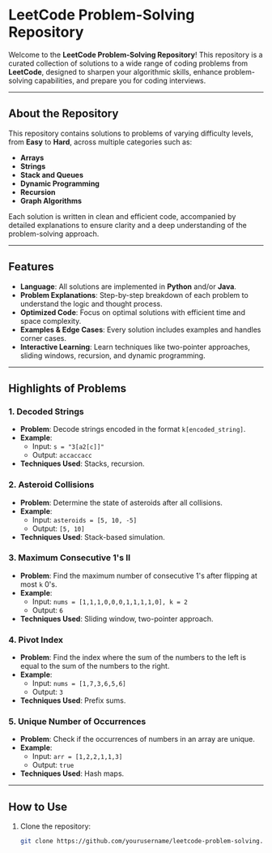 # **LeetCode Problem-Solving Repository**

Welcome to the **LeetCode Problem-Solving Repository**! This repository is a curated collection of solutions to a wide range of coding problems from **LeetCode**, designed to sharpen your algorithmic skills, enhance problem-solving capabilities, and prepare you for coding interviews.

---

## **About the Repository**

This repository contains solutions to problems of varying difficulty levels, from **Easy** to **Hard**, across multiple categories such as:

- **Arrays**
- **Strings**
- **Stack and Queues**
- **Dynamic Programming**
- **Recursion**
- **Graph Algorithms**

Each solution is written in clean and efficient code, accompanied by detailed explanations to ensure clarity and a deep understanding of the problem-solving approach.

---

## **Features**

- **Language**: All solutions are implemented in **Python** and/or **Java**.
- **Problem Explanations**: Step-by-step breakdown of each problem to understand the logic and thought process.
- **Optimized Code**: Focus on optimal solutions with efficient time and space complexity.
- **Examples & Edge Cases**: Every solution includes examples and handles corner cases.
- **Interactive Learning**: Learn techniques like two-pointer approaches, sliding windows, recursion, and dynamic programming.

---

## **Highlights of Problems**

### 1. **Decoded Strings**
   - **Problem**: Decode strings encoded in the format `k[encoded_string]`.
   - **Example**: 
     - Input: `s = "3[a2[c]]"`
     - Output: `accaccacc`
   - **Techniques Used**: Stacks, recursion.

### 2. **Asteroid Collisions**
   - **Problem**: Determine the state of asteroids after all collisions.
   - **Example**: 
     - Input: `asteroids = [5, 10, -5]`
     - Output: `[5, 10]`
   - **Techniques Used**: Stack-based simulation.

### 3. **Maximum Consecutive 1's II**
   - **Problem**: Find the maximum number of consecutive 1's after flipping at most `k` 0's.
   - **Example**: 
     - Input: `nums = [1,1,1,0,0,0,1,1,1,1,0], k = 2`
     - Output: `6`
   - **Techniques Used**: Sliding window, two-pointer approach.

### 4. **Pivot Index**
   - **Problem**: Find the index where the sum of the numbers to the left is equal to the sum of the numbers to the right.
   - **Example**: 
     - Input: `nums = [1,7,3,6,5,6]`
     - Output: `3`
   - **Techniques Used**: Prefix sums.

### 5. **Unique Number of Occurrences**
   - **Problem**: Check if the occurrences of numbers in an array are unique.
   - **Example**: 
     - Input: `arr = [1,2,2,1,1,3]`
     - Output: `true`
   - **Techniques Used**: Hash maps.

---

## **How to Use**

1. Clone the repository:
   ```bash
   git clone https://github.com/yourusername/leetcode-problem-solving.git
